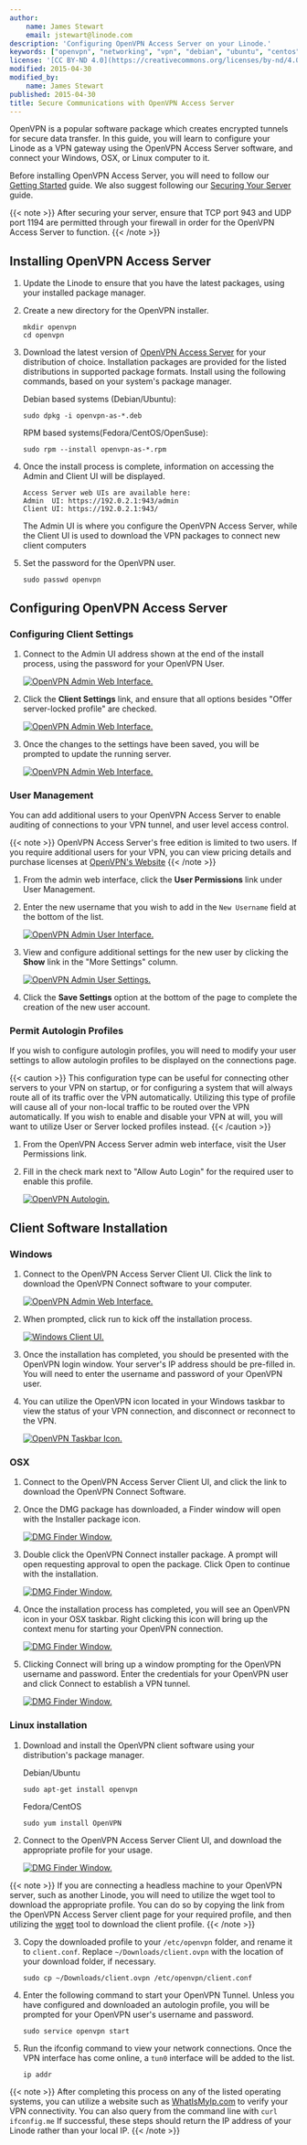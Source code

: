 ```yaml
---
author:
    name: James Stewart
    email: jstewart@linode.com
description: 'Configuring OpenVPN Access Server on your Linode.'
keywords: ["openvpn", "networking", "vpn", "debian", "ubuntu", "centos", "fedora"]
license: '[CC BY-ND 4.0](https://creativecommons.org/licenses/by-nd/4.0)'
modified: 2015-04-30
modified_by:
    name: James Stewart
published: 2015-04-30
title: Secure Communications with OpenVPN Access Server
---
```


OpenVPN is a popular software package which creates encrypted tunnels for secure data transfer.  In this guide, you will learn to configure your Linode as a VPN gateway using the OpenVPN Access Server software, and connect your Windows, OSX, or Linux computer to it.

Before installing OpenVPN Access Server, you will need to follow our [Getting Started](/docs/getting-started/) guide. We also suggest following our [Securing Your Server](/docs/security/basics) guide.

{{< note >}}
After securing your server, ensure that TCP port 943 and UDP port 1194 are permitted through your firewall in order for the OpenVPN Access Server to function.
{{< /note >}}

## Installing OpenVPN Access Server

1.  Update the Linode to ensure that you have the latest packages, using your installed package manager.

2.  Create a new directory for the OpenVPN installer.

		mkdir openvpn
		cd openvpn

3.  Download the latest version of [OpenVPN Access Server](https://openvpn.net/index.php/access-server/download-openvpn-as-sw.html) for your distribution of choice.  Installation packages are provided for the listed distributions in supported package formats.  Install using the following commands, based on your system's package manager.

	Debian based systems (Debian/Ubuntu):

		sudo dpkg -i openvpn-as-*.deb

	RPM based systems(Fedora/CentOS/OpenSuse):

		sudo rpm --install openvpn-as-*.rpm

4.  Once the install process is complete, information on accessing the Admin and Client UI will be displayed.

		Access Server web UIs are available here:
		Admin  UI: https://192.0.2.1:943/admin
		Client UI: https://192.0.2.1:943/

	The Admin UI is where you configure the OpenVPN Access Server, while the Client UI is used to download the VPN packages to connect new client computers

5.  Set the password for the OpenVPN user.

		sudo passwd openvpn

## Configuring OpenVPN Access Server

### Configuring Client Settings

1.  Connect to the Admin UI address shown at the end of the install process, using the password for your OpenVPN User.

	[![OpenVPN Admin Web Interface.](/docs/assets/openvpn-admin-web-resize.png)](/docs/assets/openvpn-admin-web.png)

2.  Click the **Client Settings** link, and ensure that all options besides "Offer server-locked profile" are checked.

	[![OpenVPN Admin Web Interface.](/docs/assets/openvpn-server-profiles.png)](/docs/assets/openvpn-server-profiles.png)

3.  Once the changes to the settings have been saved, you will be prompted to update the running server.


	[![OpenVPN Admin Web Interface.](/docs/assets/openvpn-update-server-resize.png)](/docs/assets/openvpn-update-server.png)

### User Management

You can add additional users to your OpenVPN Access Server to enable auditing of connections to your VPN tunnel, and user level access control.

{{< note >}}
OpenVPN Access Server's free edition is limited to two users.  If you require additional users for your VPN, you can view pricing details and purchase licenses at [OpenVPN's Website](https://openvpn.net/index.php/access-server/pricing.html)
{{< /note >}}

1.  From the admin web interface, click the **User Permissions** link under User Management.

2.  Enter the new username that you wish to add in the `New Username` field at the bottom of the list.

	[![OpenVPN Admin User Interface.](/docs/assets/openvpn-user-management-resize.png)](/docs/assets/openvpn-user-management.png)

3.  View and configure additional settings for the new user by clicking the **Show** link in the "More Settings" column.

	[![OpenVPN Admin User Settings.](/docs/assets/openvpn-admin-user-settings-resize.png)](/docs/assets/openvpn-admin-user-settings.png)

4.  Click the **Save Settings** option at the bottom of the page to complete the creation of the new user account.

### Permit Autologin Profiles

If you wish to configure autologin profiles, you will need to modify your user settings to allow autologin profiles to be displayed on the connections page.

{{< caution >}}
This configuration type can be useful for connecting other servers to your VPN on startup, or for configuring a system that will always route all of its traffic over the VPN automatically.  Utilizing this type of profile will cause all of your non-local traffic to be routed over the VPN automatically.  If you wish to enable and disable your VPN at will, you will want to utilize User or Server locked profiles instead.
{{< /caution >}}

1.  From the OpenVPN Access Server admin web interface, visit the User Permissions link.

2.  Fill in the check mark next to "Allow Auto Login" for the required user to enable this profile.

	[![OpenVPN Autologin.](/docs/assets/openvpn-autologin-resize.png)](/docs/assets/openvpn-autologin.png)


## Client Software Installation

### Windows

1.  Connect to the OpenVPN Access Server Client UI.  Click the link to download the OpenVPN Connect software to your computer.

	[![OpenVPN Admin Web Interface.](/docs/assets/openvpn-download-page-resize.png)](/docs/assets/openvpn-download-page.png)

2.  When prompted, click run to kick off the installation process.

	[![Windows Client UI.](/docs/assets/openvpn-windows-installer-1-resize.png)](/docs/assets/openvpn-windows-installer-1.png)

3.  Once the installation has completed, you should be presented with the OpenVPN login window.  Your server's IP address should be pre-filled in.  You will need to enter the username and password of your OpenVPN user.

4.  You can utilize the OpenVPN icon located in your Windows taskbar to view the status of your VPN connection, and disconnect or reconnect to the VPN.

	[![OpenVPN Taskbar Icon.](/docs/assets/openvpn-connect-windows-4-resize.png)](/docs/assets/openvpn-connect-windows-4.png)


### OSX

1.  Connect to the OpenVPN Access Server Client UI, and click the link to download the OpenVPN Connect Software.

2.  Once the DMG package has downloaded, a Finder window will open with the Installer package icon.

	[![DMG Finder Window.](/docs/assets/openvpn-install-osx-1-resize.png)](/docs/assets/openvpn-install-osx-1.png)

3.  Double click the OpenVPN Connect installer package.  A prompt will open requesting approval to open the package.  Click Open to continue with the installation.

	[![DMG Finder Window.](/docs/assets/openvpn-osx-install-2-resize.png)](/docs/assets/openvpn-osx-install-2.png)

4.  Once the installation process has completed, you will see an OpenVPN icon in your OSX taskbar.  Right clicking this icon will bring up the context menu for starting your OpenVPN connection.

	[![DMG Finder Window.](/docs/assets/openvpn-osx-install-3-resize.png)](/docs/assets/openvpn-osx-install-3.png)

5.  Clicking Connect will bring up a window prompting for the OpenVPN username and password.  Enter the credentials for your OpenVPN user and click Connect to establish a VPN tunnel.

	[![DMG Finder Window.](/docs/assets/openvpn-osx-install-4-resize.png)](/docs/assets/openvpn-osx-install-4.png)

### Linux installation

1.  Download and install the OpenVPN client software using your distribution's package manager.

	Debian/Ubuntu

		sudo apt-get install openvpn

	Fedora/CentOS

		sudo yum install OpenVPN

2.  Connect to the OpenVPN Access Server Client UI, and download the appropriate profile for your usage.

	[![DMG Finder Window.](/docs/assets/openvpn-download-profile-ubuntu-resize.png)](/docs/assets/openvpn-download-profile-ubuntu.png)

{{< note >}}
If you are connecting a headless machine to your OpenVPN server, such as another Linode, you will need to utilize the wget tool to download the appropriate profile.  You can do so by copying the link from the OpenVPN Access Server client page for your required profile, and then utilizing the [wget](https://www.linode.com/docs/tools-reference/tools/download-resources-from-the-command-line-with-wget) tool to download the client profile.
{{< /note >}}

3.  Copy the downloaded profile to your `/etc/openvpn` folder, and rename it to `client.conf`.  Replace `~/Downloads/client.ovpn` with the location of your download folder, if necessary.

		sudo cp ~/Downloads/client.ovpn /etc/openvpn/client.conf

4.  Enter the following command to start your OpenVPN Tunnel.  Unless you have configured and downloaded an autologin profile, you will be prompted for your OpenVPN user's username and password.

		sudo service openvpn start

5.  Run the ifconfig command to view your network connections.  Once the VPN interface has come online, a `tun0` interface will be added to the list.

		ip addr

{{< note >}}
After completing this process on any of the listed operating systems, you can utilize a website such as [WhatIsMyIp.com](https://www.whatismyip.com) to verify your VPN connectivity.  You can also query from the command line with `curl ifconfig.me`  If successful, these steps should return the IP address of your Linode rather than your local IP.
{{< /note >}}
